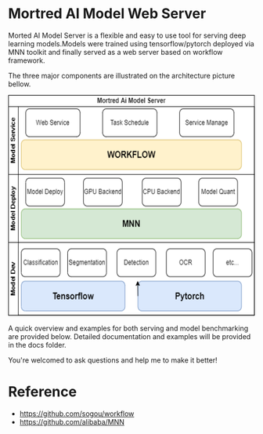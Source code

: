 # Mortred AI Model Web Server

Morted AI Model Server is a flexible and easy to use tool for serving deep learning models.Models were trained using tensorflow/pytorch deployed via MNN toolkit and finally served as a web server based on workflow framework.

The three major components are illustrated on the architecture picture bellow.

<p align="center">
  <img src='./demo_data/images/simple_architecture.png' alt='simple_architecture' height="450px" width="550px">
</p>

A quick overview and examples for both serving and model benchmarking are provided below. Detailed documentation and examples will be provided in the docs folder.

You're welcomed to ask questions and help me to make it better!

# Reference
* https://github.com/sogou/workflow
* https://github.com/alibaba/MNN
